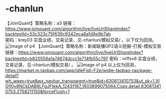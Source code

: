 # -chanlun 
 【JoinQuant】策略名称：a3 链接：https://www.joinquant.com/algorithm/live/liveUrlShareIndex?backtestId=53c323c75f639c9342eca8a1d9e9b7ab  
密码：krey03
实盘业绩，交易记录，见-chanlun/模拟交易/ 。以下仅为回测。
![Image of p4](https://github.com/tomcat123a/-chanlun/blob/master/zoushileixing/2017_01.png)
【JoinQuant】策略名称：新闻联播GP2语义挖掘-打板-模拟交易  链接：https://www.joinquant.com/algorithm/live/liveUrlShareIndex?backtestId=b820556a1a74674dccc1e714fb55c797  密码：m1fsv6
 实盘业绩，交易记录，见-chanlun/模拟交易/ 。
![Image of p4](https://github.com/tomcat123a/-chanlun/blob/master/zoushileixing/GPT2.png)
以上仅为回测，
 https://market.m.taobao.com/app/idleFish-F2e/widle-taobao-rax/page-detail?wh_weex=true&wx_navbar_transparent=true&id=630813410753&ut_sk=1.XIGfl0y8NCkDAB9LFgJFtkkA_12431167_1603899075064.Copy.detail.630813410753.2758211150&forceFlush=1
 
